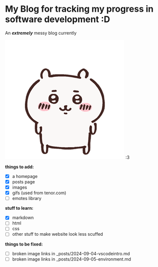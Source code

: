 # My Blog for tracking my progress in software development :D

An ***extremely*** messy blog currently

![chiikawaimage](https://github.com/shiyingwucl/githubpage-blog/blob/main/images/chiikawa.png)  :3



**things to add:**

- [x] a homepage
- [x] posts page
- [x] images
- [x] gifs (used from tenor.com)
- [ ] emotes library

**stuff to learn:**
 
- [x] markdown
- [ ] html
- [ ] css
- [ ] other stuff to make website look less scuffed

**things to be fixed:**

- [ ] broken image links in _posts/2024-09-04-vscodeintro.md
- [ ] broken image links in _posts/2024-09-05-environment.md